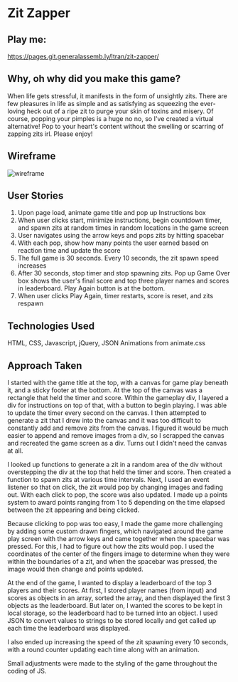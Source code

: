 # Zit Zapper

## Play me:
https://pages.git.generalassemb.ly/ltran/zit-zapper/

## Why, oh why did you make this game?
When life gets stressful, it manifests in the form of unsightly zits. There are few pleasures in life as simple and as satisfying as squeezing the ever-loving heck out of a ripe zit to purge your skin of toxins and misery. Of course, popping your pimples is a huge no no, so I've created a virtual alternative! Pop to your heart's content without the swelling or scarring of zapping zits irl. Please enjoy!

## Wireframe
![wireframe](https://i.imgur.com/sviGJTd.png)

## User Stories
1. Upon page load, animate game title and pop up Instructions box
2. When user clicks start, minimize instructions, begin countdown timer, and spawn zits at random times in random locations in the game screen
3. User navigates using the arrow keys and pops zits by hitting spacebar
4. With each pop, show how many points the user earned based on reaction time and update the score
5. The full game is 30 seconds. Every 10 seconds, the zit spawn speed increases
6. After 30 seconds, stop timer and stop spawning zits. Pop up Game Over box shows the user's final score and top three player names and scores in leaderboard. Play Again button is at the bottom.
7. When user clicks Play Again, timer restarts, score is reset, and zits respawn

## Technologies Used
HTML, CSS, Javascript, jQuery, JSON
Animations from animate.css

## Approach Taken
I started with the game title at the top, with a canvas for game play beneath it, and a sticky footer at the bottom. At the top of the canvas was a rectangle that held the timer and score. Within the gameplay div, I layered a div for instructions on top of that, with a button to begin playing. I was able to update the timer every second on the canvas. I then attempted to generate a zit that I drew into the canvas and it was too difficult to constantly add and remove zits from the canvas. I figured it would be much easier to append and remove images from a div, so I scrapped the canvas and recreated the game screen as a div. Turns out I didn't need the canvas at all. 

I looked up functions to generate a zit in a random area of the div without overstepping the div at the top that held the timer and score. Then created a function to spawn zits at various time intervals. Next, I used an event listener so that on click, the zit would pop by changing images and fading out. With each click to pop, the score was also updated. I made up a points system to award points ranging from 1 to 5 depending on the time elapsed between the zit appearing and being clicked.

Because clicking to pop was too easy, I made the game more challenging by adding some custom drawn fingers, which navigated around the game play screen with the arrow keys and came together when the spacebar was pressed. For this, I had to figure out how the zits would pop. I used the coordinates of the center of the fingers image to determine when they were within the boundaries of a zit, and when the spacebar was pressed, the image would then change and points updated.

At the end of the game, I wanted to display a leaderboard of the top 3 players and their scores. At first, I stored player names (from input) and scores as objects in an array, sorted the array, and then displayed the first 3 objects as the leaderboard. But later on, I wanted the scores to be kept in local storage, so the leaderboard had to be turned into an object. I used JSON to convert values to strings to be stored locally and get called up each time the leaderboard was displayed.

I also ended up increasing the speed of the zit spawning every 10 seconds, with a round counter updating each time along with an animation.

Small adjustments were made to the styling of the game throughout the coding of JS.
